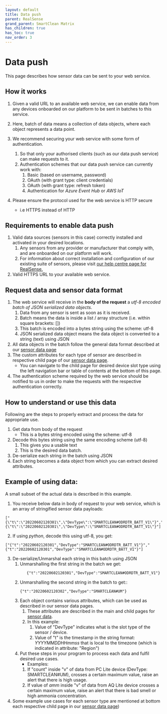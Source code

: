 ```yaml
---
layout: default
title: Data push
parent: RealSense
grand_parent: SmartClean Matrix
has_children: true
has_toc: true
nav_order: 3
---
```


# Data push
This page describes how sensor data can be sent to your web service.

## How it works
1. Given a valid URL to an available web service, we can enable data from any devices onboarded on our platform 
to be sent in batches to this service.
   
2. Here, batch of data means a collection of data objects, where each object represents a data point.

3. We recommend securing your web service with some form of authentication.
   1. So that only your authorised clients (such as our data push service) can make requests to it.
   2. Authentication schemes that our data push service can currently work with:
      1. Basic (based on username, password)
      2. OAuth (with grant type: client credentials)
      3. OAuth (with grant type: refresh token)
      4. Authentication for _Azure Event Hub_ or _AWS IoT_ 
   
4. Please ensure the protocol used for the web service is HTTP secure 
   - i.e HTTPS instead of HTTP


## Requirements to enable data push
1. Valid data sources (sensors in this case) correctly installed and activated in your desired locations.
   1. Any sensors from any provider or manufacturer that comply with, and are onboarded on our platform will work.
   2. For information about correct installation and configuration of our existing suite of sensors, please visit 
   [our help centre page for RealSense.](https://help.smartclean.io/support/solutions/84000146848)
2. Valid HTTPS URL to your available web service.


## Request data and sensor data format
1. The web service will receive in the **body of the request** a _utf-8 encoded batch of JSON serialized data objects_.
   1. Data from any sensor is sent as soon as it is received.
   2. Batch means the data is inside a list / array structure (i.e. within square brackets: [])
   3. This batch is encoded into a bytes string using the scheme: utf-8 
   4. JSON serialized data object means the data object is converted to a string (text) using JSON
2. All data objects in the batch follow the general data format described at our 
[sensor data page](https://www.docs.smartclean.io/realsense_sensor_data.html#general-data-format)
3. The custom attributes for each type of sensor are described in respective child page of our 
[sensor data page](https://www.docs.smartclean.io/realsense_sensor_data.html#custom-data-format).
   - You can navigate to the child page for desired device slot type using the left navigation bar or 
table of contents at the bottom of this page.
4. The authentication scheme required by the web service should be notified to us in order to make the requests
with the respective authentication correctly.

## How to understand or use this data
Following are the steps to properly extract and process the data for appropriate use.
1. Get data from body of the request
   - This is a bytes string encoded using the scheme: utf-8
2. Decode this bytes string using the same encoding scheme (utf-8)
   1. This gives you a usable text
   2. This is the desired data batch.
3. De-serialize each string in the batch using JSON
4. Each string becomes a data object from which you can extract desired attributes.

## Example of using data:
A small subset of the actual data is described in this example.

1. You receive below data in body of request to your web service, which is an array of stringified sensor data payloads:

```
["{\"t\":\"20220602120301\",\"DevType\":\"SMARTCLEAN#ODRDTR_BATT_V1\"}","{\"t\":\"20220602120301\",\"DevType\":\"SMARTCLEAN#ODRDTR_BATT_V1\"}"]
```

2. If using *python*, decode this using utf-8, you get:

```
["{"t":"20220602120301","DevType":"SMARTCLEAN#ODRDTR_BATT_V1"}","{"t":"20220602120301","DevType":"SMARTCLEAN#ODRDTR_BATT_V1"}"]
```

3. De-serialize/Unmarshal each string in this batch using JSON
    1. Unmarshalling the first string in the batch we get:
       ```
          {"t":"20220602120301","DevType":"SMARTCLEAN#ODRDTR_BATT_V1"}
       ```
   2. Unmarshalling the second string in the batch to get::
       ```
       {"t":"20220602120302","DevType":"SMARTCLEAN#UM"}
       ```
   3. Each object contains various attributes, which can be used as described in our sensor data pages.
      1. These attributes are described in the main and child pages for 
      [sensor data](https://www.docs.smartclean.io/realsense_sensor_data.html).
      2. In this example:
         1. Value of "DevType" indicates what is the slot type of the sensor / device.
         2. Value of "t" is the timestamp in the string format: *YYYYMMDDHHmmss* that is local to the timezone
       (which is indicated in attribute: "Region")
   4. Put these steps in your program to process each data and fulfil desired use cases. 
      - Examples:
      1. If "count" inside "v" of data from PC Lite device (DevType: SMARTCLEAN#UM), 
      crosses a certain maximum value, raise an alert that there is high usage.
      2. If value of *amm* inside "v" of data from AQ Lite device crosses a certain maximum value, 
      raise an alert that there is bad smell or high ammonia concentration.
4. Some example use cases for each sensor type are mentioned at bottom each respective child page in
our [sensor data page](https://www.docs.smartclean.io/realsense_sensor_data.html#custom-data-format))

